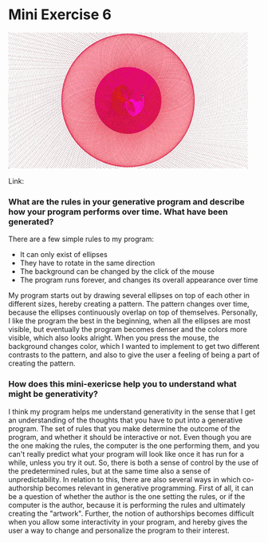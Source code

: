 # Mini Exercise 6

![alt text](mini_ex6.gif "beskrivelse af billede")

Link: 

### What are the rules in your generative program and describe how your program performs over time. What have been generated?
There are a few simple rules to my program:

-	It can only exist of ellipses 
-	They have to rotate in the same direction 
-	The background can be changed by the click of the mouse 
-	The program runs forever, and changes its overall appearance over time

My program starts out by drawing several ellipses on top of each other in different sizes, hereby creating a pattern. The pattern changes over time, because the ellipses continuously overlap on top of themselves. Personally, I like the program the best in the beginning, when all the ellipses are most visible, but eventually the program becomes denser and the colors more visible, which also looks alright. When you press the mouse, the background changes color, which I wanted to implement to get two different contrasts to the pattern, and also to give the user a feeling of being a part of creating the pattern. 

### How does this mini-exericse help you to understand what might be generativity? 

I think my program helps me understand generativity in the sense that I get an understanding of the thoughts that you have to put into a generative program. The set of rules that you make determine the outcome of the program, and whether it should be interactive or not. Even though you are the one making the rules, the computer is the one performing them, and you can't really predict what your program will look like once it has run for a while, unless you try it out. So, there is both a sense of control by the use of the predetermined rules, but at the same time also a sense of unpredictability. In relation to this, there are also several ways in which co-authorship becomes relevant in generative programming. First of all, it can be a question of whether the author is the one setting the rules, or if the computer is the author, because it is performing the rules and ultimately creating the "artwork". Further, the notion of authorships becomes difficult when you allow some interactivity in your program, and hereby gives the user a way to change and personalize the program to their interest.   
